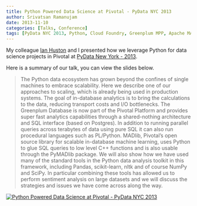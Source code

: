 ```yaml
---
title: Python Powered Data Science at Pivotal - PyData NYC 2013
author: Srivatsan Ramanujam
date: 2013-11-10
categories: [Talks, Conference]
tags: [PyData NYC 2013, Python, Cloud Foundry, Greenplum MPP, Apache MADlib]
---
```


My colleague [Ian Huston](https://ie.linkedin.com/in/ihuston) and I presented how we leverage Python for data science projects in Pivotal at [PyData New York - 2013](https://pydata.org/nyc2013/abstracts/#106).

Here is a summary of our talk, you can view the slides below.

> The Python data ecosystem has grown beyond the confines of single machines to embrace scalability. Here we describe one of our approaches to scaling, which is already being used in production systems. The goal of in-database analytics is to bring the calculations to the data, reducing transport costs and I/O bottlenecks. The Greenplum Database is now part of the Pivotal Platform and provides super fast analytics capabilities through a shared-nothing architecture and SQL interface (based on Postgres). In addition to running parallel queries across terabytes of data using pure SQL it can also run procedural languages such as PL/Python. MADlib, Pivotal’s open source library for scalable in-database machine learning, uses Python to glue SQL queries to low level C++ functions and is also usable through the PyMADlib package. We will also show how we have used many of the standard tools in the Python data analysis toolkit in this framework, including Pandas, scikit-learn, nltk and of course NumPy and SciPy. In particular combining these tools has allowed us to perform sentiment analysis on large datasets and we will discuss the strategies and issues we have come across along the way.

[![Python Powered Data Science at Pivotal - PyData NYC 2013](https://raw.githubusercontent.com/vatsan/vatsan.github.io/master/assets/img/sample/pydata_nyc_2013.png)](https://www.slideshare.net/SrivatsanRamanujam/python-powered-data-science-at-pivotal-pydata-2013)
